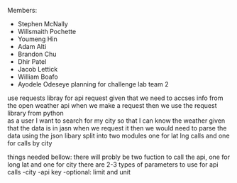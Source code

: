Members:
- Stephen McNally
- Willsmaith Pochette
- Youmeng Hin
- Adam Alti
- Brandon Chu
- Dhir Patel
- Jacob Lettick
- William Boafo
- Ayodele Odeseye
planning for challenge lab team 2

use requests libray for api request 
given that we need to accses info from the open weather api when we make a request then we use the request library from python\
as a user I want to search for my city so that I can know the weather
given that the data is in jasn when we request it then we would need to parse the data using the json libary
split into two modules one for lat lng calls and one for calls by city 

things needed bellow:
there will probly be two fuction to call the api, one for long lat and one for city
there are 2-3 types of parameters to use for api calls
-city
-api key
-optional: limit and unit



